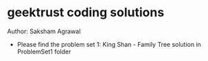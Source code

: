 # geektrust coding solutions
Author: Saksham Agrawal
- Please find the problem set 1: King Shan - Family Tree solution in ProblemSet1 folder
